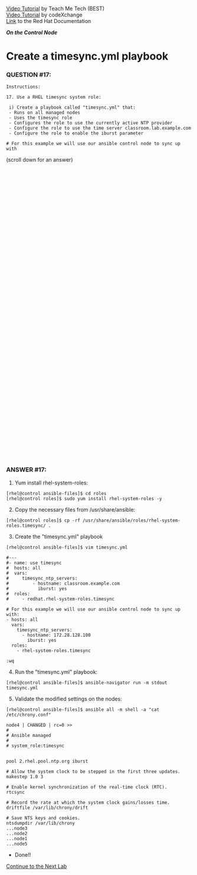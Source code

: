 <a href="https://www.youtube.com/watch?v=0fUMTBiWKhc&list=PLYB6dfdhWDePZf4fd4YgGGtSX_vHKv5vz&index=8">Video Tutorial</a> by Teach Me Tech (BEST) \
<a href="https://www.youtube.com/watch?v=dMsEJP6szxw&list=PLL_setXLS0tiYMipvQI4oUGkJwhOhn42J&index=17">Video Tutorial</a> by codeXchange \
<a href="https://docs.redhat.com/en/documentation/red_hat_enterprise_linux/7/html/automating_system_administration_by_using_rhel_system_roles_in_rhel_7.9/configuring-time-synchronization-by-using-the-timesync-rhel-system-role_automating-system-administration-by-using-rhel-system-roles#applying-the-timesync-system-role-for-a-single-pool-of-servers_configuring-time-synchronization-using-system-roles">Link</a> to the Red Hat Documentation

***On the Control Node***

# Create a timesync.yml playbook
### QUESTION #17:
```
Instructions:

﻿17. Use a RHEL timesync system role:

 i) Create a playbook called "timesync.yml" that:
 - Runs on all managed nodes
 - Uses the timesync role
 - Configures the role to use the currently active NTP provider
 - Configure the role to use the time server classroom.lab.example.com
 - Configure the role to enable the iburst parameter

# For this example we will use our ansible control node to sync up with
```

(scroll down for an answer)
<br/><br/><br/><br/><br/><br/><br/><br/><br/><br/><br/><br/><br/><br/><br/><br/><br/><br/><br/><br/><br/><br/><br/><br/>
<br/><br/><br/><br/><br/><br/><br/><br/><br/><br/><br/><br/><br/><br/><br/><br/><br/><br/><br/><br/><br/><br/><br/><br/>

### ANSWER #17:
1) Yum install rhel-system-roles:
```
[rhel@control ansible-files]$ cd roles
[rhel@control roles]$ sudo yum install rhel-system-roles -y
```

2) Copy the necessary files from /usr/share/ansible:
```
[rhel@control roles]$ cp -rf /usr/share/ansible/roles/rhel-system-roles.timesync/ .
```

3) Create the "timesync.yml" playbook
```
[rhel@control ansible-files]$ ﻿vim timesync.yml

#---
#- name: use timesync
#  hosts: all
#  vars:
#     timesync_ntp_servers:
#         - hostname: classroom.example.com
#           iburst: yes
#  roles:
#     - redhat.rhel-system-roles.timesync

# For this example we will use our ansible control node to sync up with:
- hosts: all
  vars:
    timesync_ntp_servers:
      - hostname: 172.28.128.100
        iburst: yes
  roles:
    - rhel-system-roles.timesync

:wq
```

4) Run the "timesync.yml" playbook:
```
[rhel@control ansible-files]$ ﻿ansible-navigator run -m stdout timesync.yml
```

5) Validate the modified settings on the nodes:
```
[rhel@control ansible-files]$ ansible all -m shell -a "cat /etc/chrony.conf"

node4 | CHANGED | rc=0 >>
#
# Ansible managed
#
# system_role:timesync


pool 2.rhel.pool.ntp.org iburst

# Allow the system clock to be stepped in the first three updates.
makestep 1.0 3

# Enable kernel synchronization of the real-time clock (RTC).
rtcsync

# Record the rate at which the system clock gains/losses time.
driftfile /var/lib/chrony/drift

# Save NTS keys and cookies.
ntsdumpdir /var/lib/chrony
...node3
...node2
...node1
...node5
```

* Done!!

[Continue to the Next Lab](18_selinux_roles_(MEDIUM).md)
